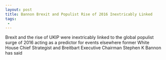 ```yaml
---
layout: post
title: Bannon Brexit and Populist Rise of 2016 Inextricably Linked
tags:
 -
---
```

Brexit and the rise of UKIP were inextricably linked to the global populist surge of 2016 acting as a predictor for events elsewhere former White House Chief Strategist and Breitbart Executive Chairman Stephen K Bannon has said
